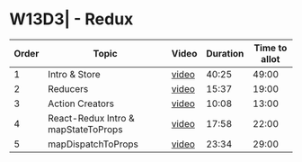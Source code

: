 # W13D3| - Redux

| Order | Topic | Video | Duration | Time to allot |
| ----- | ----- | ----- | -------- | ------------- |
| 1 | Intro & Store | [video][vid 1] | 40:25 | 49:00 |
| 2 | Reducers | [video][vid 2] | 15:37 | 19:00 |
| 3 | Action Creators | [video][vid 3] | 10:08 | 13:00 |
| 4 | React-Redux Intro & mapStateToProps | [video][vid 4] | 17:58 | 22:00 |
| 5 | mapDispatchToProps | [video][vid 5] | 23:34 | 29:00 |


[vid 1]: https://vimeo.com/340778392
[vid 2]: https://vimeo.com/340779518
[vid 3]: https://vimeo.com/340779952
[vid 4]: https://vimeo.com/340781052
[vid 5]: https://vimeo.com/340781971